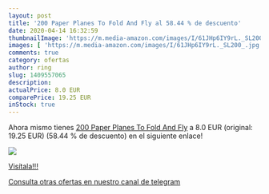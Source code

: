 ```yaml
---
layout: post
title: '200 Paper Planes To Fold And Fly al 58.44 % de descuento'
date: 2020-04-14 16:32:59
thumbnailImage: 'https://m.media-amazon.com/images/I/61JHp6IY9rL._SL200_.jpg'
images: [ 'https://m.media-amazon.com/images/I/61JHp6IY9rL._SL200_.jpg' ]
comments: true
category: ofertas
author: ring
slug: 1409557065
description:
actualPrice: 8.0 EUR
comparePrice: 19.25 EUR
inStock: true
---
```


Ahora mismo tienes [200 Paper Planes To Fold And Fly](https://www.amazon.com/dp/1409557065/?tag=redken08-20) a 8.0 EUR (original: 19.25 EUR) (58.44 %  de descuento) en el siguiente enlace!

[![](https://m.media-amazon.com/images/I/61JHp6IY9rL._SL200_.jpg)](https://www.amazon.com/dp/1409557065/?tag=redken08-20)

[Visítala!!!](https://www.amazon.com/dp/1409557065/?tag=redken08-20)

[Consulta otras ofertas en nuestro canal de telegram](https://t.me/s/ofertas25)
